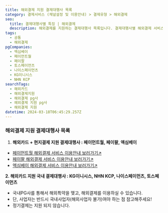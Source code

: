 ```yaml
---
title: 해외결제 지원 결제대행사 목록
category: 결제서비스 (채널설정 및 이용안내) > 결제유형 > 해외결제
seo:
  title: 결제대행사별 특징 | 해외결제
  description: 해외결제를 지원하는 결제대행사 목록입니다. 결제대행사별 해외결제 서비스를 비교,검토하시어 이용하실 결제대행사를 결정하시기 바랍니다.
tags:
  - 공통
  - 해외결제
pgCompanies:
  - 엑심베이
  - 페이먼트월
  - 페이팔
  - 토스페이먼츠
  - 나이스페이먼츠
  - KG이니시스
  - NHN KCP
searchTags:
  - 해외카드
  - 해외결제지원
  - 해외결제 pg사
  - 헤외결제 지원 pg사
  - 해외결제 지원
datetime: 2024-03-18T06:45:29.257Z
---
```


<Callout content="해외결제를 지원하는 결제대행사 목록과 그 특징을 안내드립니다." />

### **해외결제 지원 결제대행사 목록**

1. **해외카드 + 현지결제 지원 결제대행사 : 페이먼트월, 페이팔, 엑심베이**

- [페이먼트월 해외결제 서비스 이용안내 보러가기↗](/content/paymentwall-international)
- [페이팔 해외결제 서비스 이용안내 보러가기↗](/content/paypal-international)
- [엑심베이 해외결제 서비스 이용안내 보러가기↗](/content/eximbay-international)

**2. 해외카드 지원 국내 결제대행사 :  KG이니시스, NHN KCP, 나이스페이먼츠, 토스페이먼츠**

- 국내PG사를 통해서 해외특약을 맺고, 해외결제를 이용하실 수 있습니다.
- 단, 사업자는 반드시 국내사업자(해외사업자 불가)여야 하는 점 참고해주세요!
- 정기결제는 지원 되지 않습니다.

